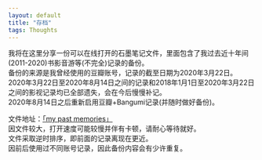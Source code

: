 ```yaml
---
layout: default
title: "存档"
tags: Thoughts
---
```


我将在这里分享一份可以在线打开的石墨笔记文件，里面包含了我过去近十年间(2011-2020)书影音游等(不完全)记录的备份。  
备份的来源是我曾经使用的豆瓣账号，记录的截至日期为2020年3月22日。  
2020年3月22日至2020年8月14日之间的记录和2018年1月1日至2020年3月22日之间的影视记录均已全部遗失，会在今后慢慢补记。  
2020年8月14日之后重新启用豆瓣+Bangumi记录(并随时做好备份)。  

文件地址：[「my past memories」](https://shimo.im/docs/pPvQhH8jPrc8yWK3/)  
因文件较大，打开速度可能较慢并伴有卡顿，请耐心等待就好。  
文件采取逆时排序，即前面的记录离现在更近。  
因前后使用过不同账号记录，因此备份内容会有少许重复。  


